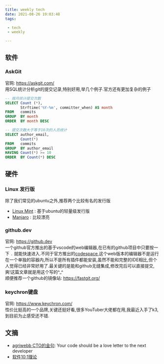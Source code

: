 ```yaml
---
title: weekly tech
date: 2021-08-26 19:03:48
tags:

 - tech
 - weekly

---
```


## 软件

### AskGit
官网: https://askgit.com/  
用SQL统计分析git的提交记录,特别好用,举几个例子.官方还有更加复杂的例子

```sql
-- 按月统计提交次数
SELECT Count (*),
       Strftime('%Y-%m', committer_when) AS month
FROM   commits
GROUP  BY month
ORDER  BY month DESC

-- 提交次数大于等于10次的人员统计
SELECT author_email,
       Count(*)
FROM   commits
GROUP  BY author_email
HAVING Count(*) >= 10
ORDER  BY Count(*) DESC 

```

## 硬件

### Linux 发行版
除了我们常见的ubuntu之外,推荐两个比较有名的发行版

- [Linux Mint](https://linuxmint.com/) : 基于ubuntu的轻量级发行版
- [Manjaro](https://manjaro.org/) : 比较漂亮

### github.dev
官网: https://github.dev  
一个github官方推出的基于vscode的web编辑器,在已有的github项目中只要按一下 `.` 就能快速进入.不同于官方推出的[codespace](https://github.com/features/codespaces),这个web版本的编辑器不是运行在一个单独的容器内,所以不是所有插件都能安装,虽然不能和完整的IDE相比,但个人觉得已经非常好用了.最关键的是能和github无缝集成,修改完后可以直接提交,爽!这篇文章就是用这个写的^_^  
顺便推荐一个github的镜像站: https://fastgit.org/


### keychron键盘
官网: https://www.keychron.com/  
性价比挺高的一个品牌,关键还挺好看,很多YouTuber大佬都在用,我最近入手了k3,到目前为止感受还不错.

## 文摘

- [agriwebb CTO的金句](https://www.agriwebb.com/au/your-code-should-be-a-love-letter-to-the-next-developer/): Your code should be a love letter to the next developer
- [软件10:1理论](https://www.ybrikman.com/writing/2018/08/12/the-10-to-1-rule-of-writing-and-programming/)

